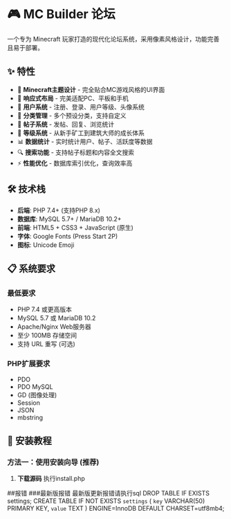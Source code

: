 # 🎮 MC Builder 论坛

一个专为 Minecraft 玩家打造的现代化论坛系统，采用像素风格设计，功能完善且易于部署。

## ✨ 特性

- 🎨 **Minecraft主题设计** - 完全贴合MC游戏风格的UI界面
- 📱 **响应式布局** - 完美适配PC、平板和手机
- 🔐 **用户系统** - 注册、登录、用户等级、头像系统
- 📁 **分类管理** - 多个预设分类，支持自定义
- 💬 **帖子系统** - 发帖、回复、浏览统计
- 🎯 **等级系统** - 从新手矿工到建筑大师的成长体系
- 📊 **数据统计** - 实时统计用户、帖子、活跃度等数据
- 🔍 **搜索功能** - 支持帖子标题和内容全文搜索
- ⚡ **性能优化** - 数据库索引优化，查询效率高

## 🛠️ 技术栈

- **后端**: PHP 7.4+ (支持PHP 8.x)
- **数据库**: MySQL 5.7+ / MariaDB 10.2+
- **前端**: HTML5 + CSS3 + JavaScript (原生)
- **字体**: Google Fonts (Press Start 2P)
- **图标**: Unicode Emoji

## 📋 系统要求

### 最低要求
- PHP 7.4 或更高版本
- MySQL 5.7 或 MariaDB 10.2
- Apache/Nginx Web服务器
- 至少 100MB 存储空间
- 支持 URL 重写 (可选)

### PHP扩展要求
- PDO
- PDO MySQL
- GD (图像处理)
- Session
- JSON
- mbstring

## 🚀 安装教程

### 方法一：使用安装向导 (推荐)

1. **下载源码**
执行install.php

##报错
###最新版报错
最新版更新报错请执行sql
DROP TABLE IF EXISTS settings;
CREATE TABLE IF NOT EXISTS `settings` (
  `key` VARCHAR(50) PRIMARY KEY,
  `value` TEXT
) ENGINE=InnoDB DEFAULT CHARSET=utf8mb4;
